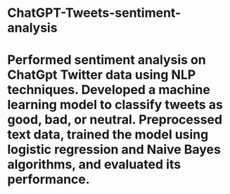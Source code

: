 # ChatGPT-Tweets-sentiment-analysis
# Performed sentiment analysis on ChatGpt Twitter data using NLP techniques. Developed a machine learning model to classify tweets as good, bad, or neutral. Preprocessed text data, trained the model using logistic regression and Naive Bayes algorithms, and evaluated its performance.
